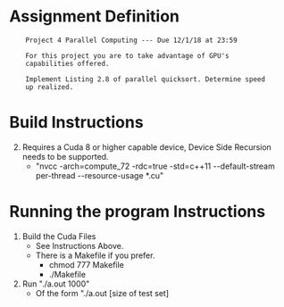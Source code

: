 # Assignment Definition
```text
    Project 4 Parallel Computing --- Due 12/1/18 at 23:59

    For this project you are to take advantage of GPU's  
    capabilities offered.

    Implement Listing 2.8 of parallel quicksort. Determine speed
    up realized.
```

# Build Instructions
2. Requires a Cuda 8 or higher capable device, Device Side Recursion needs to be supported.
    - "nvcc -arch=compute_72 -rdc=true -std=c++11 --default-stream per-thread --resource-usage  *.cu"

# Running the program Instructions
1. Build the Cuda Files
    - See Instructions Above.
    - There is a Makefile if you prefer.
        - chmod 777 Makefile
        - ./Makefile
2. Run "./a.out 1000"
    - Of the form "./a.out \[size of test set\]
